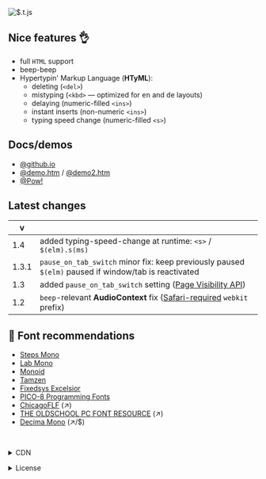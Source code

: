 <img src="https://mntn-dev.github.io/t.js/t.js.gif" alt="$.t.js"/><br/>

Nice features 👌
---
* full <code>HTML</code> support
* beep-beep
* Hypertypin' Markup Language (__HTyML__):
  * deleting (<code>&lt;del&gt;</code>)
  * mistyping (<code>&lt;kbd&gt;</code> &mdash; optimized for <kbd title="english">en</kbd> and <kbd title="german">de</kbd> layouts)
  * delaying (numeric-filled <code>&lt;ins&gt;</code>)
  * instant inserts (non-numeric <code>&lt;ins&gt;</code>)
  * typing speed change (numeric-filled <code>&lt;s&gt;</code>)

Docs/demos
---
* <a href="https://mntn-dev.github.io/t.js/" target="_blank">@github.io</a>
* <a href="https://mntn-dev.github.io/t.js/demo.htm" target="_blank">@demo.htm</a> / <a href="https://mntn-dev.github.io/t.js/demo2.htm" target="_blank">@demo2.htm</a>
* <a href="https://mn.tn/p" target="_blank">@Pow!</a>


Latest changes
---
v   |  &nbsp;
--- | ---
1.4    | added typing-speed-change at runtime: `<s>` / `$(elm).s(ms)`
1.3.1  | `pause_on_tab_switch` minor fix: keep previously paused `$(elm)` paused if window/tab is reactivated
1.3    |  added `pause_on_tab_switch` setting ([Page Visibility API](https://developer.mozilla.org/en-US/docs/Web/API/Page_Visibility_API))
1.2    | `beep`-relevant __AudioContext__ fix ([Safari-required](https://developer.apple.com/library/archive/documentation/AudioVideo/Conceptual/Using_HTML5_Audio_Video/PlayingandSynthesizingSounds/PlayingandSynthesizingSounds.html#//apple_ref/doc/uid/TP40009523-CH6-SW2) `webkit` prefix)


💾 Font recommendations 
---
* [Steps Mono](https://github.com/raphaelbastide/steps-mono)
* [Lab Mono](https://github.com/hatsumatsu/Lab-Mono)
* [Monoid](https://github.com/larsenwork/monoid)
* [Tamzen](https://github.com/sunaku/tamzen-font)
* [Fixedsys Excelsior](https://github.com/kika/fixedsys)
* [PICO-8 Programming Fonts](https://github.com/juanitogan/p8-programming-fonts)
* [ChicagoFLF](https://fontlibrary.org/en/font/chicagoflf) (↗)
* [THE OLDSCHOOL PC FONT RESOURCE](https://int10h.org/oldschool-pc-fonts/fontlist/) (↗)
* [Decima Mono](https://myfonts.com/fonts/tipografiaramis/decima-mono/) (↗/$)

<br/><details><summary>CDN</summary><code>https://cdn.jsdelivr.net/gh/mntn-dev/t.js/t.min.js</code></details>
<details><summary>License</summary><strong>MIT</strong></details>
